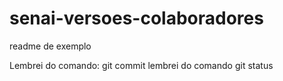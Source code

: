 # senai-versoes-colaboradores

readme de exemplo

Lembrei do comando: git commit
lembrei do comando git status

